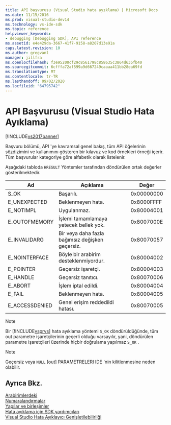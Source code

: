 ```yaml
---
title: API başvurusu (Visual Studio hata ayıklama) | Microsoft Docs
ms.date: 11/15/2016
ms.prod: visual-studio-dev14
ms.technology: vs-ide-sdk
ms.topic: reference
helpviewer_keywords:
- debugging [Debugging SDK], API reference
ms.assetid: e4e429da-3667-41f7-9158-a8207d13e91a
caps.latest.revision: 10
ms.author: gregvanl
manager: jillfra
ms.openlocfilehash: f3e95200cf29c8561798c858635c3864d635fb40
ms.sourcegitcommit: 6cfffa72af599a9d667249caaaa411bb28ea69fd
ms.translationtype: MT
ms.contentlocale: tr-TR
ms.lasthandoff: 09/02/2020
ms.locfileid: "64795742"
---
```

# <a name="api-reference-visual-studio-debugging"></a>API Başvurusu (Visual Studio Hata Ayıklama)
[!INCLUDE[vs2017banner](../../../includes/vs2017banner.md)]

Başvuru bölümü, API 'ye kavramsal genel bakış, tüm API öğelerinin sözdizimini ve kullanımını gösteren bir kılavuz ve kod örnekleri örneği içerir. Tüm başvurular kategoriye göre alfabetik olarak listelenir.  
  
 Aşağıdaki tabloda `HRESULT` Yöntemler tarafından döndürülen ortak değerler gösterilmektedir.  
  
|Ad|Açıklama|Değer|  
|----------|-----------------|-----------|  
|S_OK|Başarılı.|0x00000000|  
|E_UNEXPECTED|Beklenmeyen hata.|0x8000FFFF|  
|E_NOTIMPL|Uygulanmaz.|0x80004001|  
|E_OUTOFMEMORY|İşlemi tamamlamaya yetecek bellek yok.|0x8007000E|  
|E_INVALIDARG|Bir veya daha fazla bağımsız değişken geçersiz.|0x80070057|  
|E_NOINTERFACE|Böyle bir arabirim desteklenmiyordur.|0x80004002|  
|E_POINTER|Geçersiz işaretçi.|0x80004003|  
|E_HANDLE|Geçersiz tanıtıcı.|0x80070006|  
|E_ABORT|İşlem iptal edildi.|0x80004004|  
|E_FAIL|Beklenmeyen hata.|0x80004005|  
|E_ACCESSDENIED|Genel erişim reddedildi hatası.|0x80070005|  
  
> [!NOTE]
> Bir [!INCLUDE[vsprvs](../../../includes/vsprvs-md.md)] hata ayıklama yöntemi `S_OK` döndürüldüğünde, tüm out parametre işaretçilerinin geçerli olduğu varsayılır, yani, döndürülen parametre işaretçileri üzerinde hiçbir doğrulama yapılmaz `S_OK` .  
  
> [!NOTE]
> Geçersiz veya `NULL` [out] PARAMETRELERI IDE 'nin kilitlenmesine neden olabilir.  
  
## <a name="see-also"></a>Ayrıca Bkz.  
 [Arabirimlerdeki](../../../extensibility/debugger/reference/interfaces-visual-studio-debugging.md)   
 [Numaralandırmalar](../../../extensibility/debugger/reference/enumerations-visual-studio-debugging.md)   
 [Yapılar ve birleşimler](../../../extensibility/debugger/reference/structures-and-unions.md)   
 [Hata ayıklama için SDK yardımcıları](../../../extensibility/debugger/reference/sdk-helpers-for-debugging.md)   
 [Visual Studio Hata Ayıklayıcı Genişletilebilirliği](../../../extensibility/debugger/visual-studio-debugger-extensibility.md)
